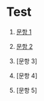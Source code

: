# Test

1. [문항 1](https://github.com/ef10007/Test/blob/master/Oracle-XE.md)

2. [문항 2](https://github.com/ef10007/Test/blob/master/MYSQL5_7.md)

3. [문항 3]
4. [문항 4]
5. [문항 5]
